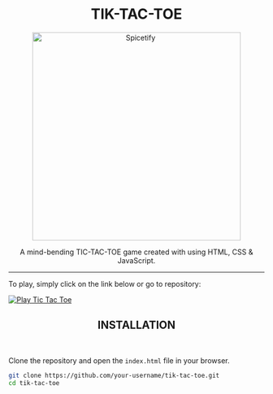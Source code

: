 <!-- Project Title -->
<h1 align="center">TIK-TAC-TOE</h1>

<!-- Project Badge -->
<p align="center">
  <img src="https://media.discordapp.net/attachments/762183124503101470/1192996658909294622/bg.png?ex=65ab1bb8&is=6598a6b8&hm=574a2e40c90a85a4769924268f0163636c10dc34ddfd72e35d4f81fbdd469ad3&=&width=410&height=410" width="410px" alt="Spicetify">
</p>

<!-- Project Description -->
<p align="center">
  A mind-bending TIC-TAC-TOE game created with using HTML, CSS & JavaScript.
</p>

<hr>


To play, simply click on the link below or go to repository:

[![Play Tic Tac Toe](https://img.shields.io/badge/Play%20Tic%20Tac%20Toe-Go%20to%20Repository-brightgreen)](https://0c37bbee-43c9-483c-8cf5-dd363c398230-00-go02jva0f28n.worf.replit.dev/)


<h2 align="center">INSTALLATION</h2> <br>

Clone the repository and open the `index.html` file in your browser.

```bash
git clone https://github.com/your-username/tik-tac-toe.git
cd tik-tac-toe
